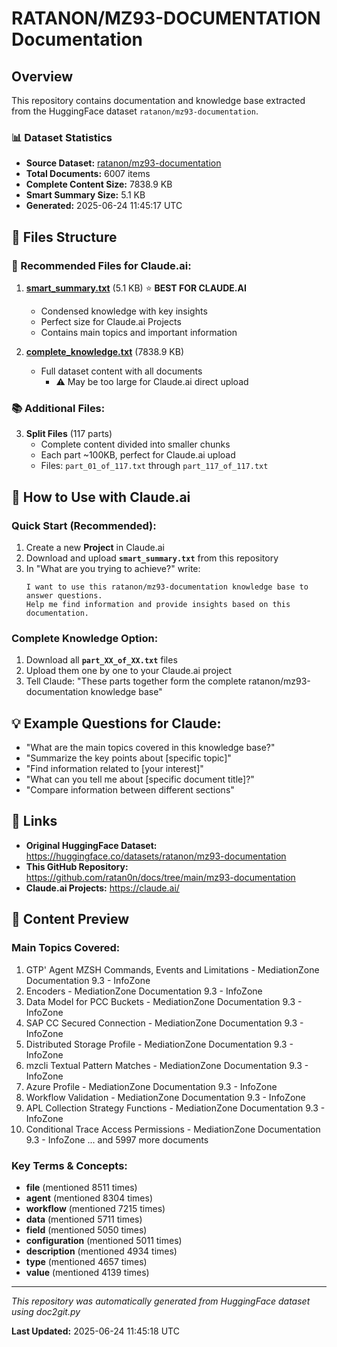 # RATANON/MZ93-DOCUMENTATION Documentation

## Overview

This repository contains documentation and knowledge base extracted from the HuggingFace dataset `ratanon/mz93-documentation`.

### 📊 Dataset Statistics
- **Source Dataset:** [ratanon/mz93-documentation](https://huggingface.co/datasets/ratanon/mz93-documentation)
- **Total Documents:** 6007 items
- **Complete Content Size:** 7838.9 KB
- **Smart Summary Size:** 5.1 KB
- **Generated:** 2025-06-24 11:45:17 UTC

## 📁 Files Structure

### 🌟 Recommended Files for Claude.ai:

1. **[smart_summary.txt](smart_summary.txt)** (5.1 KB) ⭐ **BEST FOR CLAUDE.AI**
   - Condensed knowledge with key insights
   - Perfect size for Claude.ai Projects
   - Contains main topics and important information

2. **[complete_knowledge.txt](complete_knowledge.txt)** (7838.9 KB)
   - Full dataset content with all documents
      - ⚠️ May be too large for Claude.ai direct upload

### 📚 Additional Files:

3. **Split Files** (117 parts)
   - Complete content divided into smaller chunks
   - Each part ~100KB, perfect for Claude.ai upload
   - Files: `part_01_of_117.txt` through `part_117_of_117.txt`


## 🤖 How to Use with Claude.ai

### Quick Start (Recommended):
1. Create a new **Project** in Claude.ai
2. Download and upload **`smart_summary.txt`** from this repository
3. In "What are you trying to achieve?" write:
   ```
   I want to use this ratanon/mz93-documentation knowledge base to answer questions.
   Help me find information and provide insights based on this documentation.
   ```

### Complete Knowledge Option:
1. Download all **`part_XX_of_XX.txt`** files
2. Upload them one by one to your Claude.ai project
3. Tell Claude: "These parts together form the complete ratanon/mz93-documentation knowledge base"


## 💡 Example Questions for Claude:

- "What are the main topics covered in this knowledge base?"
- "Summarize the key points about [specific topic]"
- "Find information related to [your interest]"
- "What can you tell me about [specific document title]?"
- "Compare information between different sections"

## 🔗 Links

- **Original HuggingFace Dataset:** https://huggingface.co/datasets/ratanon/mz93-documentation
- **This GitHub Repository:** https://github.com/ratan0n/docs/tree/main/mz93-documentation
- **Claude.ai Projects:** https://claude.ai/

## 📝 Content Preview

### Main Topics Covered:
1. GTP' Agent MZSH Commands, Events and Limitations - MediationZone Documentation 9.3 - InfoZone
2. Encoders - MediationZone Documentation 9.3 - InfoZone
3. Data Model for PCC Buckets - MediationZone Documentation 9.3 - InfoZone
4. SAP CC Secured Connection - MediationZone Documentation 9.3 - InfoZone
5. Distributed Storage Profile - MediationZone Documentation 9.3 - InfoZone
6. mzcli Textual Pattern Matches - MediationZone Documentation 9.3 - InfoZone
7. Azure Profile - MediationZone Documentation 9.3 - InfoZone
8. Workflow Validation - MediationZone Documentation 9.3 - InfoZone
9. APL Collection Strategy Functions - MediationZone Documentation 9.3 - InfoZone
10. Conditional Trace Access Permissions - MediationZone Documentation 9.3 - InfoZone
... and 5997 more documents


### Key Terms & Concepts:
- **file** (mentioned 8511 times)
- **agent** (mentioned 8304 times)
- **workflow** (mentioned 7215 times)
- **data** (mentioned 5711 times)
- **field** (mentioned 5050 times)
- **configuration** (mentioned 5011 times)
- **description** (mentioned 4934 times)
- **type** (mentioned 4657 times)
- **value** (mentioned 4139 times)


---

*This repository was automatically generated from HuggingFace dataset using doc2git.py*

**Last Updated:** 2025-06-24 11:45:18 UTC
